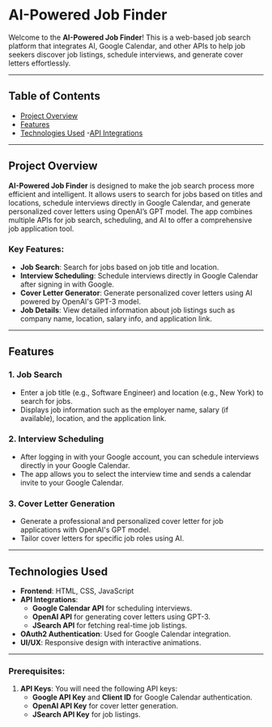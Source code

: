 # AI-Powered Job Finder

Welcome to the **AI-Powered Job Finder**! This is a web-based job search platform that integrates AI, Google Calendar, and other APIs to help job seekers discover job listings, schedule interviews, and generate cover letters effortlessly.

---

## Table of Contents

- [Project Overview](#project-overview)
- [Features](#features)
- [Technologies Used](#technologies-used)
-[API Integrations](#api-integrations)
  

---

## Project Overview

**AI-Powered Job Finder** is designed to make the job search process more efficient and intelligent. It allows users to search for jobs based on titles and locations, schedule interviews directly in Google Calendar, and generate personalized cover letters using OpenAI’s GPT model. The app combines multiple APIs for job search, scheduling, and AI to offer a comprehensive job application tool.

### Key Features:

- **Job Search**: Search for jobs based on job title and location.
- **Interview Scheduling**: Schedule interviews directly in Google Calendar after signing in with Google.
- **Cover Letter Generator**: Generate personalized cover letters using AI powered by OpenAI's GPT-3 model.
- **Job Details**: View detailed information about job listings such as company name, location, salary info, and application link.

---

## Features

### 1. **Job Search**
   - Enter a job title (e.g., Software Engineer) and location (e.g., New York) to search for jobs.
   - Displays job information such as the employer name, salary (if available), location, and the application link.

### 2. **Interview Scheduling**
   - After logging in with your Google account, you can schedule interviews directly in your Google Calendar.
   - The app allows you to select the interview time and sends a calendar invite to your Google Calendar.

### 3. **Cover Letter Generation**
   - Generate a professional and personalized cover letter for job applications with OpenAI's GPT model.
   - Tailor cover letters for specific job roles using AI.

---

## Technologies Used

- **Frontend**: HTML, CSS, JavaScript
- **API Integrations**:
  - **Google Calendar API** for scheduling interviews.
  - **OpenAI API** for generating cover letters using GPT-3.
  - **JSearch API** for fetching real-time job listings.
- **OAuth2 Authentication**: Used for Google Calendar integration.
- **UI/UX**: Responsive design with interactive animations.

---


### Prerequisites:

1. **API Keys**: You will need the following API keys:
   - **Google API Key** and **Client ID** for Google Calendar authentication.
   - **OpenAI API Key** for cover letter generation.
   - **JSearch API Key** for job listings.


